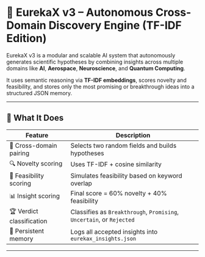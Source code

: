 # 🚀 EurekaX v3 – Autonomous Cross-Domain Discovery Engine (TF-IDF Edition)

EurekaX v3 is a modular and scalable AI system that autonomously generates scientific hypotheses by combining insights across multiple domains like **AI**, **Aerospace**, **Neuroscience**, and **Quantum Computing**.

It uses semantic reasoning via **TF-IDF embeddings**, scores novelty and feasibility, and stores only the most promising or breakthrough ideas into a structured JSON memory.

---

## 🧠 What It Does

| Feature | Description |
|--------|-------------|
| 🧩 Cross-domain pairing | Selects two random fields and builds hypotheses |
| 🔍 Novelty scoring | Uses TF-IDF + cosine similarity |
| 🔬 Feasibility scoring | Simulates feasibility based on keyword overlap |
| 📊 Insight scoring | Final score = 60% novelty + 40% feasibility |
| 🏆 Verdict classification | Classifies as `Breakthrough`, `Promising`, `Uncertain`, or `Rejected` |
| 💾 Persistent memory | Logs all accepted insights into `eurekax_insights.json` |

---
